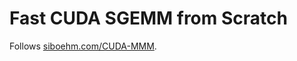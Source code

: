 # Fast CUDA SGEMM from Scratch

Follows [siboehm.com/CUDA-MMM](https://siboehm.com/articles/22/CUDA-MMM).

